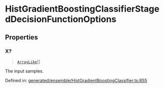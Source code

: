 # HistGradientBoostingClassifierStagedDecisionFunctionOptions

## Properties

### X?

> [`ArrayLike`](../types/ArrayLike.md)[]

The input samples.

Defined in:  [generated/ensemble/HistGradientBoostingClassifier.ts:855](https://github.com/transitive-bullshit/scikit-learn-ts/blob/122b3c0/packages/sklearn/src/generated/ensemble/HistGradientBoostingClassifier.ts#L855)

